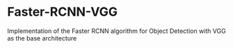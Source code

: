 # Faster-RCNN-VGG
Implementation of the Faster RCNN algorithm for Object Detection with VGG as the base architecture
